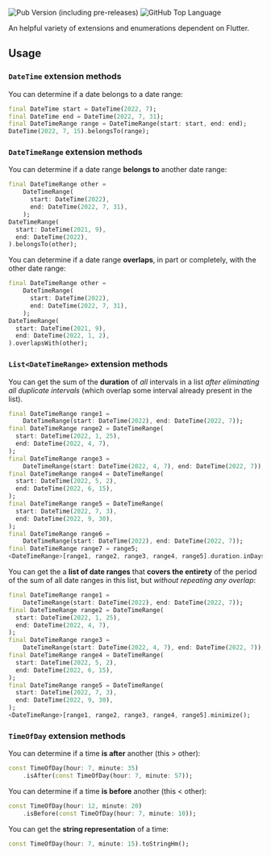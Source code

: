 ![Pub Version (including pre-releases)](https://img.shields.io/pub/v/helpers_plethora_flutter?include_prereleases)
![GitHub Top Language](https://img.shields.io/github/languages/top/Marco87Developer/helpers_plethora_flutter)

An helpful variety of extensions and enumerations dependent on Flutter.

## Usage

### `DateTime` extension methods

You can determine if a date belongs to a date range:

```dart
final DateTime start = DateTime(2022, 7);
final DateTime end = DateTime(2022, 7, 31);
final DateTimeRange range = DateTimeRange(start: start, end: end);
DateTime(2022, 7, 15).belongsTo(range);
```

### `DateTimeRange` extension methods

You can determine if a date range **belongs to** another date range:

```dart
final DateTimeRange other =
    DateTimeRange(
      start: DateTime(2022),
      end: DateTime(2022, 7, 31),
    );
DateTimeRange(
  start: DateTime(2021, 9),
  end: DateTime(2022),
).belongsTo(other);
```

You can determine if a date range **overlaps**, in part or completely, with the other date range:

```dart
final DateTimeRange other =
    DateTimeRange(
      start: DateTime(2022),
      end: DateTime(2022, 7, 31),
    );
DateTimeRange(
  start: DateTime(2021, 9),
  end: DateTime(2022, 1, 2),
).overlapsWith(other);
```

### `List<DateTimeRange>` extension methods

You can get the sum of the **duration** of *all* intervals in a list *after eliminating all duplicate intervals* (which overlap some interval already present in the list).

```dart
final DateTimeRange range1 =
    DateTimeRange(start: DateTime(2022), end: DateTime(2022, 7));
final DateTimeRange range2 = DateTimeRange(
  start: DateTime(2022, 1, 25),
  end: DateTime(2022, 4, 7),
);
final DateTimeRange range3 =
    DateTimeRange(start: DateTime(2022, 4, 7), end: DateTime(2022, 7));
final DateTimeRange range4 = DateTimeRange(
  start: DateTime(2022, 5, 2),
  end: DateTime(2022, 6, 15),
);
final DateTimeRange range5 = DateTimeRange(
  start: DateTime(2022, 7, 3),
  end: DateTime(2022, 9, 30),
);
final DateTimeRange range6 =
    DateTimeRange(start: DateTime(2022), end: DateTime(2022, 7));
final DateTimeRange range7 = range5;
<DateTimeRange>[range1, range2, range3, range4, range5].duration.inDays;
```

You can get the a **list of date ranges** that **covers the entirety** of the period of the sum of all date ranges in this list, but *without repeating any overlap*:

```dart
final DateTimeRange range1 =
    DateTimeRange(start: DateTime(2022), end: DateTime(2022, 7));
final DateTimeRange range2 = DateTimeRange(
  start: DateTime(2022, 1, 25),
  end: DateTime(2022, 4, 7),
);
final DateTimeRange range3 =
    DateTimeRange(start: DateTime(2022, 4, 7), end: DateTime(2022, 7));
final DateTimeRange range4 = DateTimeRange(
  start: DateTime(2022, 5, 2),
  end: DateTime(2022, 6, 15),
);
final DateTimeRange range5 = DateTimeRange(
  start: DateTime(2022, 7, 3),
  end: DateTime(2022, 9, 30),
);
<DateTimeRange>[range1, range2, range3, range4, range5].minimize();
```

### `TimeOfDay` extension methods

You can determine if a time **is after** another (this > other):

```dart
const TimeOfDay(hour: 7, minute: 35)
    .isAfter(const TimeOfDay(hour: 7, minute: 57));
```

You can determine if a time **is before** another (this < other):

```dart
const TimeOfDay(hour: 12, minute: 20)
    .isBefore(const TimeOfDay(hour: 7, minute: 10));
```

You can get the **string representation** of a time:

```dart
const TimeOfDay(hour: 7, minute: 15).toStringHm();
```
